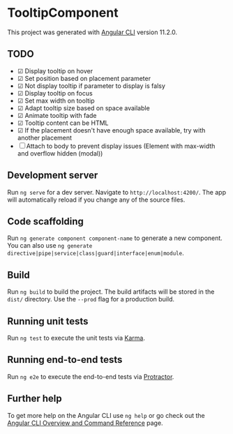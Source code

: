 # TooltipComponent

This project was generated with [Angular CLI](https://github.com/angular/angular-cli) version 11.2.0.

## TODO

- &#9745; Display tooltip on hover
- &#9745; Set position based on placement parameter
- &#9745; Not display tooltip if parameter to display is falsy
- &#9745; Display tooltip on focus
- &#9745; Set max width on tooltip
- &#9745; Adapt tooltip size based on space available
- &#9745; Animate tooltip with fade
- &#9745; Tooltip content can be HTML
- &#9745; If the placement doesn't have enough space available, try with another placement
- &#9744; Attach to body to prevent display issues (Element with max-width and overflow hidden (modal))

## Development server

Run `ng serve` for a dev server. Navigate to `http://localhost:4200/`. The app will automatically reload if you change any of the source files.

## Code scaffolding

Run `ng generate component component-name` to generate a new component. You can also use `ng generate directive|pipe|service|class|guard|interface|enum|module`.

## Build

Run `ng build` to build the project. The build artifacts will be stored in the `dist/` directory. Use the `--prod` flag for a production build.

## Running unit tests

Run `ng test` to execute the unit tests via [Karma](https://karma-runner.github.io).

## Running end-to-end tests

Run `ng e2e` to execute the end-to-end tests via [Protractor](http://www.protractortest.org/).

## Further help

To get more help on the Angular CLI use `ng help` or go check out the [Angular CLI Overview and Command Reference](https://angular.io/cli) page.
